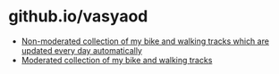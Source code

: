 # github.io/vasyaod


 * [Non-moderated collection of my bike and walking tracks which are updated every day automatically](https://vasyaod.github.io/my-tracks)
 * [Moderated collection of my bike and walking tracks](https://vasyaod.github.io/my-trips)
